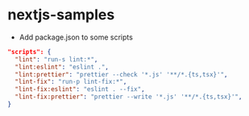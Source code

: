 # nextjs-samples

- Add package.json to some scripts

```json
"scripts": {
  "lint": "run-s lint:*",
  "lint:eslint": "eslint .",
  "lint:prettier": "prettier --check '*.js' '**/*.{ts,tsx}'",
  "lint-fix": "run-p lint-fix:*",
  "lint-fix:eslint": "eslint . --fix",
  "lint-fix:prettier": "prettier --write '*.js' '**/*.{ts,tsx}'",
}
```
